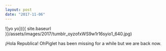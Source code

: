 ```yaml
---
layout: post
date: "2017-11-06"
---
```


![yo yo]({{ site.baseurl }}/assets/images/2017/tumblr_oyzofxWS9w1r16syio1_640.jpg)

¡Hola Republica! OhPiglet has been missing for a while but we are back now.
